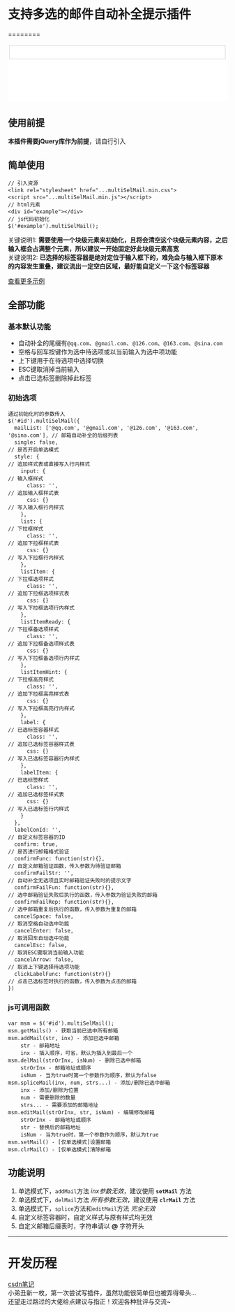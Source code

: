 # 支持多选的邮件自动补全提示插件
========

![example](./source/img/multiSelMail.gif)  

## 使用前提
**本插件需要jQuery库作为前提**，请自行引入  

## 简单使用
```
// 引入资源
<link rel="stylesheet" href="...multiSelMail.min.css">
<script src="...multiSelMail.min.js"></script>
// html元素
<div id="example"></div>
// js代码初始化
$('#example').multiSelMail();
```

关键说明1: **需要使用一个块级元素来初始化，且将会清空这个块级元素内容，之后输入框会占满整个元素，所以建议一开始固定好此块级元素高宽**  
关键说明2: **已选择的标签容器是绝对定位于输入框下的，难免会与输入框下原本的内容发生重叠，建议流出一定空白区域，最好能自定义一下这个标签容器**  

[查看更多示例](https://cmd-cmd.github.io/MultiSelMail/)

## 全部功能

### 基本默认功能
* 自动补全的尾缀有`@qq.com`、`@gmail.com`、`@126.com`、`@163.com`、`@sina.com`  
* 空格与回车按键作为选中待选项或以当前输入为选中项功能  
* 上下键用于在待选项中选择切换  
* ESC键取消掉当前输入  
* 点击已选标签删除掉此标签  

### 初始选项
```
通过初始化时的参数传入
$('#id').multiSelMail({
  mailList: ['@qq.com', '@gmail.com', '@126.com', '@163.com', '@sina.com'], // 邮箱自动补全的后缀列表
  single: false,                                                            // 是否开启单选模式
  style: {                                                                  // 追加样式表或直接写入行内样式
    input: {                                                                // 输入框样式
      class: '',                                                            // 追加输入框样式表
      css: {}                                                               // 写入输入框行内样式
    },
    list: {                                                                 // 下拉框样式
      class: '',                                                            // 追加下拉框样式表
      css: {}                                                               // 写入下拉框行内样式
    },
    listItem: {                                                             // 下拉框选项样式
      class: '',                                                            // 追加下拉框选项样式表
      css: {}                                                               // 写入下拉框选项行内样式
    },
    listItemReady: {                                                        // 下拉框备选项样式
      class: '',                                                            // 追加下拉框备选项样式表
      css: {}                                                               // 写入下拉框备选项行内样式
    },
    listItemHint: {                                                         // 下拉框高亮样式
      class: '',                                                            // 追加下拉框高亮样式表
      css: {}                                                               // 写入下拉框高亮行内样式
    },
    label: {                                                                // 已选标签容器样式
      class: '',                                                            // 追加已选标签容器样式表
      css: {}                                                               // 写入已选标签容器行内样式
    },
    labelItem: {                                                            // 已选标签样式
      class: '',                                                            // 追加已选标签样式表
      css: {}                                                               // 写入已选标签行内样式
    }
  },
  labelConId: '',                                                           // 自定义标签容器的ID
  confirm: true,                                                            // 是否进行邮箱格式验证
  confirmFunc: function(str){},                                             // 自定义邮箱验证函数，传入参数为待验证邮箱
  confirmFailStr: '',                                                       // 自动补全无选项且实时邮箱验证失败时的提示文字
  confirmFailFun: function(str){},                                          // 选中邮箱验证失败后执行的函数，传入参数为验证失败的邮箱
  confirmFailRep: function(str){},                                          // 选中邮箱重复后执行的函数，传入参数为重复的邮箱
  cancelSpace: false,                                                       // 取消空格自动选中功能
  cancelEnter: false,                                                       // 取消回车自动选中功能
  cancelEsc: false,                                                         // 取消ESC键取消当前输入功能
  cancelArrow: false,                                                       // 取消上下键选择待选项功能
  clickLabelFunc: function(str){}                                           // 点击已选标签时执行的函数，传入参数为点击的邮箱
})
```

### js可调用函数
```
var msm = $('#id').multiSelMail();
msm.getMails() - 获取当前已选中所有邮箱
msm.addMail(str, inx) - 添加已选中邮箱
    str - 邮箱地址
    inx - 插入顺序，可省，默认为插入到最后一个
msm.delMail(strOrInx, isNum) - 删除已选中邮箱
    strOrInx - 邮箱地址或顺序
    isNum - 当为true时第一个参数作为顺序，默认为false
msm.spliceMail(inx, num, strs...) - 添加/删除已选中邮箱
    inx - 添加/删除为位置
    num - 需要删除的数量
    strs... - 需要添加的邮箱地址
msm.editMail(strOrInx, str, isNum) - 编辑修改邮箱
    strOrInx - 邮箱地址或顺序
    str - 替换后的邮箱地址
    isNum - 当为true时，第一个参数作为顺序，默认为true
msm.setMail() - [仅单选模式]设置邮箱
msm.clrMail() - [仅单选模式]清除邮箱
```

## 功能说明
1. 单选模式下，`addMail`方法 *inx参数无效*，建议使用 **`setMail`** 方法  
2. 单选模式下，`delMail`方法 *所有参数无效*，建议使用 **`clrMail`** 方法  
3. 单选模式下，`splice`方法和`editMail`方法 *完全无效*  
4. 自定义标签容器时，自定义样式与原有样式均无效  
5. 自定义邮箱后缀表时，字符串请以 **@** 字符开头  

--------

# 开发历程
[csdn笔记](http://blog.csdn.net/u012273376/article/details/52951979)  
小弟丑新一枚，第一次尝试写插件，虽然功能很简单但也被弄得晕头...  
还望走过路过的大佬给点建议与指正！欢迎各种批评与交流~
